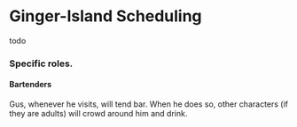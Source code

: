 ﻿Ginger-Island Scheduling
=======================

todo

### Specific roles.

#### Bartenders

Gus, whenever he visits, will tend bar. When he does so, other characters (if they are adults) will crowd around him and drink.